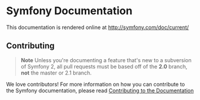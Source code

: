 Symfony Documentation
=====================

This documentation is rendered online at http://symfony.com/doc/current/

Contributing
------------

>**Note** 
>Unless you're documenting a feature that's new to a subversion of Symfony 2, 
>all pull requests must be based off of the **2.0** branch, **not** the master
>or 2.1 branch.

We love contributors! For more information on how you can contribute to the
Symfony documentation, please read [Contributing to the Documentation](http://symfony.com/doc/current/contributing/documentation/overview.html) 

